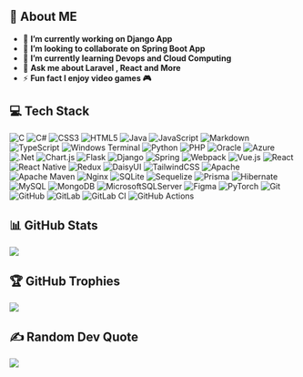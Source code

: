 ## 💫 About ME

- 🔭 **I’m currently working on Django App**
- 👯 **I’m looking to collaborate on Spring Boot App**
- 🌱 **I’m currently learning Devops and Cloud Computing**
- 💬 **Ask me about Laravel , React and More**
- ⚡ **Fun fact I enjoy video games 🎮**

## 💻 Tech Stack

![C](https://img.shields.io/badge/c-%2300599C.svg?style=plastic&logo=c&logoColor=white)
![C#](https://img.shields.io/badge/c%23-%23239120.svg?style=plastic&logo=csharp&logoColor=white)
![CSS3](https://img.shields.io/badge/css3-%231572B6.svg?style=plastic&logo=css3&logoColor=white)
![HTML5](https://img.shields.io/badge/html5-%23E34F26.svg?style=plastic&logo=html5&logoColor=white)
![Java](https://img.shields.io/badge/java-%23ED8B00.svg?style=plastic&logo=openjdk&logoColor=white)
![JavaScript](https://img.shields.io/badge/javascript-%23323330.svg?style=plastic&logo=javascript&logoColor=%23F7DF1E)
![Markdown](https://img.shields.io/badge/markdown-%23000000.svg?style=plastic&logo=markdown&logoColor=white)
![TypeScript](https://img.shields.io/badge/typescript-%23007ACC.svg?style=plastic&logo=typescript&logoColor=white)
![Windows Terminal](https://img.shields.io/badge/Windows%20Terminal-%234D4D4D.svg?style=plastic&logo=windows-terminal&logoColor=white)
![Python](https://img.shields.io/badge/python-3670A0?style=plastic&logo=python&logoColor=ffdd54)
![PHP](https://img.shields.io/badge/php-%23777BB4.svg?style=plastic&logo=php&logoColor=white)
![Oracle](https://img.shields.io/badge/Oracle-F80000?style=plastic&logo=oracle&logoColor=white)
![Azure](https://img.shields.io/badge/azure-%230072C6.svg?style=plastic&logo=microsoftazure&logoColor=white)
![.Net](https://img.shields.io/badge/.NET-5C2D91?style=plastic&logo=.net&logoColor=white)
![Chart.js](https://img.shields.io/badge/chart.js-F5788D.svg?style=plastic&logo=chart.js&logoColor=white)
![Flask](https://img.shields.io/badge/flask-%23000.svg?style=plastic&logo=flask&logoColor=white)
![Django](https://img.shields.io/badge/django-%23092E20.svg?style=plastic&logo=django&logoColor=white)
![Spring](https://img.shields.io/badge/spring-%236DB33F.svg?style=plastic&logo=spring&logoColor=white)
![Webpack](https://img.shields.io/badge/webpack-%238DD6F9.svg?style=plastic&logo=webpack&logoColor=black)
![Vue.js](https://img.shields.io/badge/vue.js-%2335495e.svg?style=plastic&logo=vuedotjs&logoColor=%234FC08D)
![React](https://img.shields.io/badge/react-%2320232a.svg?style=plastic&logo=react&logoColor=%2361DAFB)
![React Native](https://img.shields.io/badge/react_native-%2320232a.svg?style=plastic&logo=react&logoColor=%2361DAFB)
![Redux](https://img.shields.io/badge/redux-%23593d88.svg?style=plastic&logo=redux&logoColor=white)
![DaisyUI](https://img.shields.io/badge/daisyui-5A0EF8?style=plastic&logo=daisyui&logoColor=white)
![TailwindCSS](https://img.shields.io/badge/tailwindcss-%2338B2AC.svg?style=plastic&logo=tailwind-css&logoColor=white)
![Apache](https://img.shields.io/badge/apache-%23D42029.svg?style=plastic&logo=apache&logoColor=white)
![Apache Maven](https://img.shields.io/badge/Apache%20Maven-C71A36?style=plastic&logo=Apache%20Maven&logoColor=white)
![Nginx](https://img.shields.io/badge/nginx-%23009639.svg?style=plastic&logo=nginx&logoColor=white)
![SQLite](https://img.shields.io/badge/sqlite-%2307405e.svg?style=plastic&logo=sqlite&logoColor=white)
![Sequelize](https://img.shields.io/badge/Sequelize-52B0E7?style=plastic&logo=Sequelize&logoColor=white)
![Prisma](https://img.shields.io/badge/Prisma-3982CE?style=plastic&logo=Prisma&logoColor=white)
![Hibernate](https://img.shields.io/badge/Hibernate-59666C?style=plastic&logo=Hibernate&logoColor=white)
![MySQL](https://img.shields.io/badge/mysql-4479A1.svg?style=plastic&logo=mysql&logoColor=white)
![MongoDB](https://img.shields.io/badge/MongoDB-%234ea94b.svg?style=plastic&logo=mongodb&logoColor=white)
![MicrosoftSQLServer](https://img.shields.io/badge/Microsoft%20SQL%20Server-CC2927?style=plastic&logo=microsoft%20sql%20server&logoColor=white)
![Figma](https://img.shields.io/badge/figma-%23F24E1E.svg?style=plastic&logo=figma&logoColor=white)
![PyTorch](https://img.shields.io/badge/PyTorch-%23EE4C2C.svg?style=plastic&logo=PyTorch&logoColor=white)
![Git](https://img.shields.io/badge/git-%23F05033.svg?style=plastic&logo=git&logoColor=white)
![GitHub](https://img.shields.io/badge/github-%23121011.svg?style=plastic&logo=github&logoColor=white)
![GitLab](https://img.shields.io/badge/gitlab-%23181717.svg?style=plastic&logo=gitlab&logoColor=white)
![GitLab CI](https://img.shields.io/badge/gitlab%20CI-%23181717.svg?style=plastic&logo=gitlab&logoColor=white)
![GitHub Actions](https://img.shields.io/badge/github%20actions-%232671E5.svg?style=plastic&logo=githubactions&logoColor=white)

## 📊 GitHub Stats

![](https://github-readme-stats.vercel.app/api/top-langs/?username=AmbitiousFlow&theme=one_dark_pro&hide_border=false&include_all_commits=true&count_private=true&layout=compact)

## 🏆 GitHub Trophies
![](https://github-profile-trophy.vercel.app/?username=AmbitiousFlow&theme=one_dark_pro&no-frame=false&no-bg=false&margin-w=4)

## ✍️ Random Dev Quote
![](https://quotes-github-readme.vercel.app/api?type=horizontal&theme=radical)
